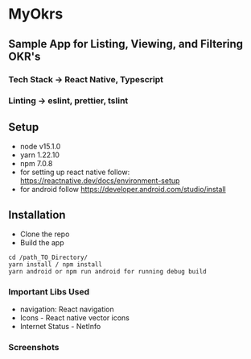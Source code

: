 # MyOkrs

## Sample App for Listing, Viewing, and Filtering OKR's

### Tech Stack -> React Native, Typescript
### Linting -> eslint, prettier, tslint

## Setup
- node v15.1.0
- yarn 1.22.10
- npm 7.0.8
- for setting up react native follow: https://reactnative.dev/docs/environment-setup
- for android follow https://developer.android.com/studio/install

## Installation
- Clone the repo 
- Build the app 
```
cd /path_TO_Directory/
yarn install / npm install
yarn android or npm run android for running debug build
```
### Important Libs Used 
- navigation: React navigation
- Icons - React native vector icons
- Internet Status - NetInfo

### Screenshots



